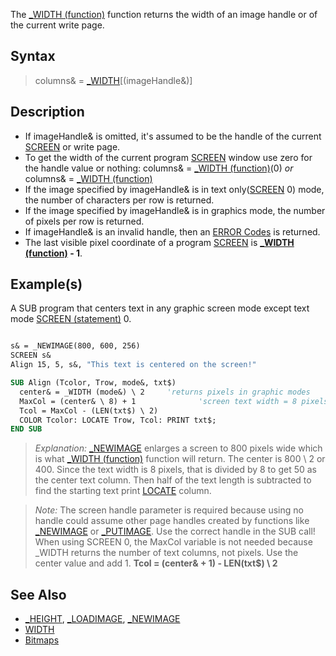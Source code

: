 The [_WIDTH (function)](_WIDTH-(function)) function returns the width of an image handle or of the current write page.

## Syntax

> columns& = [_WIDTH](_WIDTH-(function))[(imageHandle&)]

## Description

* If imageHandle& is omitted, it's assumed to be the handle of the current [SCREEN](SCREEN) or write page.
* To get the width of the current program [SCREEN](SCREEN) window use zero for the handle value or nothing: columns& = [_WIDTH (function)](_WIDTH-(function))(0) *or* columns& = [_WIDTH (function)](_WIDTH-(function))
* If the image specified by imageHandle& is in text only([SCREEN](SCREEN) 0) mode, the number of characters per row is returned.
* If the image specified by imageHandle& is in graphics mode, the number of pixels per row is returned.
* If imageHandle& is an invalid handle, then an [ERROR Codes](ERROR-Codes) is returned.
* The last visible pixel coordinate of a program [SCREEN](SCREEN) is **[_WIDTH (function)](_WIDTH-(function)) - 1**.

## Example(s)

A SUB program that centers text in any graphic screen mode except text mode [SCREEN (statement)](SCREEN-(statement)) 0.

```vb

s& = _NEWIMAGE(800, 600, 256)
SCREEN s&
Align 15, 5, s&, "This text is centered on the screen!"

SUB Align (Tcolor, Trow, mode&, txt$)    
  center& = _WIDTH (mode&) \ 2     'returns pixels in graphic modes 
  MaxCol = (center& \ 8) + 1              'screen text width = 8 pixels
  Tcol = MaxCol - (LEN(txt$) \ 2)
  COLOR Tcolor: LOCATE Trow, Tcol: PRINT txt$;  
END SUB

```

> *Explanation:* [_NEWIMAGE](_NEWIMAGE) enlarges a screen to 800 pixels wide which is what [_WIDTH (function)](_WIDTH-(function)) function will return. The center is 800 \ 2 or 400. Since the text width is 8 pixels, that is divided by 8 to get 50 as the center text column. Then half of the text length is subtracted to find the starting text print [LOCATE](LOCATE) column.

> *Note:* The screen handle parameter is required because using no handle could assume other page handles created by functions like [_NEWIMAGE](_NEWIMAGE) or [_PUTIMAGE](_PUTIMAGE). Use the correct handle in the SUB call! When using SCREEN 0, the MaxCol variable is not needed because _WIDTH returns the number of text columns, not pixels. Use the center value and add 1. **Tcol = (center& + 1) - LEN(txt$) \ 2**

## See Also

* [_HEIGHT](_HEIGHT), [_LOADIMAGE](_LOADIMAGE), [_NEWIMAGE](_NEWIMAGE)
* [WIDTH](WIDTH)
* [Bitmaps](Bitmaps)
